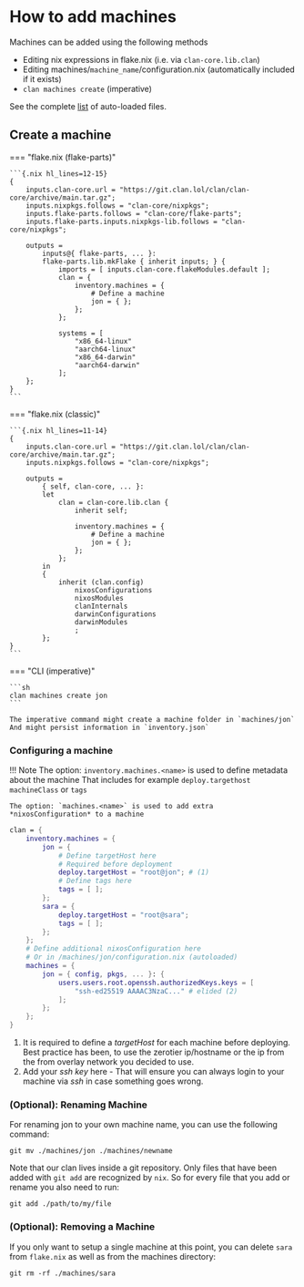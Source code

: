 # How to add machines

Machines can be added using the following methods

- Editing nix expressions in flake.nix (i.e. via `clan-core.lib.clan`)
- Editing machines/`machine_name`/configuration.nix (automatically included if it exists)
- `clan machines create` (imperative)

See the complete [list](../../guides/more-machines.md#automatic-registration) of auto-loaded files.

## Create a machine

=== "flake.nix (flake-parts)"

    ```{.nix hl_lines=12-15}
    {
        inputs.clan-core.url = "https://git.clan.lol/clan/clan-core/archive/main.tar.gz";
        inputs.nixpkgs.follows = "clan-core/nixpkgs";
        inputs.flake-parts.follows = "clan-core/flake-parts";
        inputs.flake-parts.inputs.nixpkgs-lib.follows = "clan-core/nixpkgs";

        outputs =
            inputs@{ flake-parts, ... }:
            flake-parts.lib.mkFlake { inherit inputs; } {
                imports = [ inputs.clan-core.flakeModules.default ];
                clan = {
                    inventory.machines = {
                        # Define a machine
                        jon = { };
                    };
                };

                systems = [
                    "x86_64-linux"
                    "aarch64-linux"
                    "x86_64-darwin"
                    "aarch64-darwin"
                ];
        };
    }
    ```

=== "flake.nix (classic)"

    ```{.nix hl_lines=11-14}
    {
        inputs.clan-core.url = "https://git.clan.lol/clan/clan-core/archive/main.tar.gz";
        inputs.nixpkgs.follows = "clan-core/nixpkgs";

        outputs =
            { self, clan-core, ... }:
            let
                clan = clan-core.lib.clan {
                    inherit self;

                    inventory.machines = {
                        # Define a machine
                        jon = { };
                    };
                };
            in
            {
                inherit (clan.config)
                    nixosConfigurations
                    nixosModules
                    clanInternals
                    darwinConfigurations
                    darwinModules
                    ;
            };
    }
    ```

=== "CLI (imperative)"

    ```sh
    clan machines create jon
    ```

    The imperative command might create a machine folder in `machines/jon`
    And might persist information in `inventory.json`


### Configuring a machine

!!! Note
    The option: `inventory.machines.<name>` is used to define metadata about the machine
    That includes for example `deploy.targethost` `machineClass` or `tags`

    The option: `machines.<name>` is used to add extra *nixosConfiguration* to a machine

```{.nix .annotate title="flake.nix" hl_lines="3-13 18-22"}
clan = {
    inventory.machines = {
        jon = {
            # Define targetHost here
            # Required before deployment
            deploy.targetHost = "root@jon"; # (1)
            # Define tags here
            tags = [ ];
        };
        sara = {
            deploy.targetHost = "root@sara";
            tags = [ ];
        };
    };
    # Define additional nixosConfiguration here
    # Or in /machines/jon/configuration.nix (autoloaded)
    machines = {
        jon = { config, pkgs, ... }: {
            users.users.root.openssh.authorizedKeys.keys = [
                "ssh-ed25519 AAAAC3NzaC..." # elided (2)
            ];
        };
    };
}
```

1. It is required to define a *targetHost* for each machine before deploying. Best practice has been, to use the zerotier ip/hostname or the ip from the from overlay network you decided to use.
2. Add your *ssh key* here - That will ensure you can always login to your machine via *ssh* in case something goes wrong.

### (Optional): Renaming Machine

For renaming jon to your own machine name, you can use the following command:

```
git mv ./machines/jon ./machines/newname
```

Note that our clan lives inside a git repository.
Only files that have been added with `git add` are recognized by `nix`.
So for every file that you add or rename you also need to run:

```
git add ./path/to/my/file
```

### (Optional): Removing a Machine

If you only want to setup a single machine at this point, you can delete `sara` from `flake.nix` as well as from the machines directory:

```
git rm -rf ./machines/sara
```
